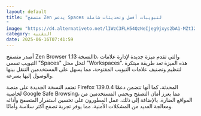 ```yaml
---
layout: default
title: "متصفح Zen يدعم Spaces لتبويبات أفضل وتحديثات شاملة
"
image: "https://d4.alternativeto.net/lIWzC3FLH54QzNeIjeg9jxys2bA1-MZtI2cDff8OxAc/rs:fill:1520:760:0/g:ce:0:0/YWJzOi8vZGlzdC9jb250ZW50LzE3NTAwNTk3MTkyNTkucG5n.png"
category: التقنية
date: 2025-06-16T07:41:59
---
```


أصدر متصفح Zen Browser النسخة 1.13b، والتي تقدم ميزة جديدة لإدارة علامات التبويب تسمى "Spaces" لتحل محل "Workspaces". هذه الميزة تعد طريقة مبتكرة لتنظيم وتصنيف علامات التبويب المفتوحة، مما يسهل على المستخدمين التنقل بينها والوصول إليها بسرعة.

تعتمد النسخة الجديدة على منصة Firefox 139.0.4 المحدثة، كما أنها تتضمن دعمًا لخاصية Google Safe Browsing، مما يعزز أمان التصفح ويحمي المستخدمين من المواقع الضارة. بالإضافة إلى ذلك، عمل المطورون على تحسين استقرار المتصفح وأدائه ومعالجة العديد من المشكلات الأمنية، مما يوفر تجربة تصفح أكثر سلاسة وأمانًا.
